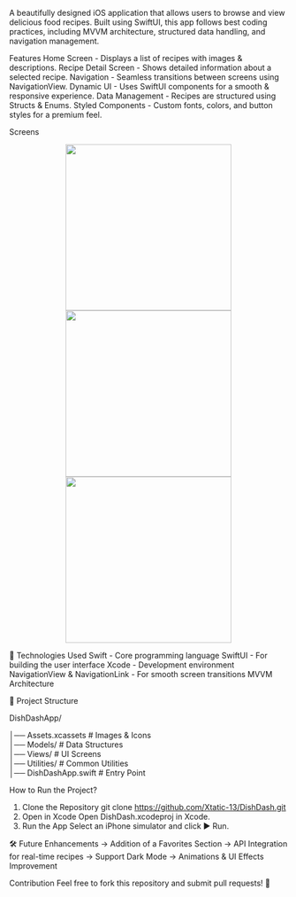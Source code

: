 A beautifully designed iOS application that allows users to browse and view delicious food recipes.
Built using SwiftUI, this app follows best coding practices, including MVVM architecture, structured data handling, and navigation management.

Features
Home Screen - Displays a list of recipes with images & descriptions.
Recipe Detail Screen - Shows detailed information about a selected recipe.
Navigation - Seamless transitions between screens using NavigationView.
Dynamic UI - Uses SwiftUI components for a smooth & responsive experience.
Data Management - Recipes are structured using Structs & Enums.
Styled Components - Custom fonts, colors, and button styles for a premium feel.

Screens
<p align="center">
  <img src="https://github.com/user-attachments/assets/c2d0f3de-9ecb-41b5-9981-7f2ddfcf7082" width="300"/>
  <img src="https://github.com/user-attachments/assets/f276cfcd-584a-4da7-b7a0-fb424ad6fc48" width="300"/>
  <img src="https://github.com/user-attachments/assets/06574acc-aea7-4adb-8737-94e283a782da" width="300"/>
</p>

🚀 Technologies Used
Swift - Core programming language
SwiftUI - For building the user interface
Xcode - Development environment
NavigationView & NavigationLink - For smooth screen transitions
MVVM Architecture

📂 Project Structure

DishDashApp/

│── Assets.xcassets  # Images & Icons  
│── Models/          # Data Structures  
│── Views/           # UI Screens  
│── Utilities/       # Common Utilities  
│── DishDashApp.swift  # Entry Point  

How to Run the Project?
1) Clone the Repository
git clone https://github.com/Xtatic-13/DishDash.git
2) Open in Xcode
Open DishDash.xcodeproj in Xcode.
3) Run the App
Select an iPhone simulator and click ▶️ Run.

🛠️ Future Enhancements
-> Addition of a Favorites Section
-> API Integration for real-time recipes
-> Support Dark Mode
-> Animations & UI Effects Improvement

Contribution
Feel free to fork this repository and submit pull requests! 🚀
